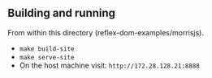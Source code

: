 ## Building and running

From within this directory (reflex-dom-examples/morrisjs).

+ `make build-site`
+ `make serve-site`
+ On the host machine visit: `http://172.28.128.21:8888`
